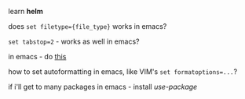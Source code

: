 learn **helm**

does `set filetype={file_type}` works in emacs?

`set tabstop=2` - works as well in emacs?

in emacs - do [this](https://emacsredux.com/blog/2013/04/28/switch-to-previous-buffer/)

how to set autoformatting in emacs, like VIM's `set formatoptions=...`?

if i'll get to many packages in emacs - install _use-package_

